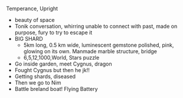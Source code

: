 Temperance, Upright

- beauty of space
- Tonik conversation, whirring unable to connect with past, made on purpose, fury to try to escape it
- BIG SHARD
	- 5km long, 0.5 km wide, luminescent gemstone polished, pink, glowing on its own. Manmade marble structure, bridge
	- 6,5,12,1000,World, Stars puzzle
- Go inside garden, meet Cygnus, dragon
- Fought Cygnus but then he jk!!
- Getting shards, diseased
- Then we go to Nim
- Battle breland boat! Flying Battery